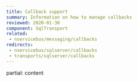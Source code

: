 ```yaml
---
title: Callback support
summary: Information on how to manage callbacks
reviewed: 2020-01-30
component: SqlTransport
related:
 - nservicebus/messaging/callbacks
redirects:
 - nservicebus/sqlserver/callbacks
 - transports/sqlserver/callbacks
---
```


partial: content
